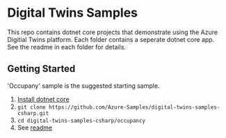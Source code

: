 # Digital Twins Samples

This repo contains dotnet core projects that demonstrate using the Azure Digitial Twins platform.  Each folder contains a seperate dotnet core app.  See the readme in each folder for details.

## Getting Started

'Occupany' sample is the suggested starting sample.

1. [Install dotnet core](https://www.microsoft.com/net/download)
1. `git clone https://github.com/Azure-Samples/digital-twins-samples-csharp.git`
1. `cd digital-twins-samples-csharp/occupancy`
1. See [readme](./occupancy/readme.md)